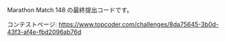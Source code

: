Marathon Match 148 の最終提出コードです。

コンテストページ: 
https://www.topcoder.com/challenges/8da75645-3b0d-43f3-af4e-fbd2096ab76d
